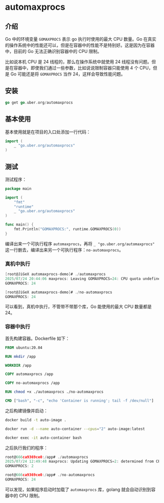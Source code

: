 # automaxprocs

## 介绍

Go 中的环境变量 `GOMAXPROCS` 表示 go 执行时使用的最大 CPU 数量。Go 在真实的操作系统中的性能还可以，但是在容器中的性能不是特别好。这是因为在容器中，目前的 Go 无法正确识别容器中的 CPU 限制。

比如说本机 CPU 是 24 线程的，那么在操作系统中就使用 24 线程没有问题。但是在容器中，即使我们通过一些参数，比如说说限制容器只能使用 4 个 CPU，但是 Go 可能还是将 `GOMAXPROCS` 当作 24，这样会导致性能问题。

## 安装

```go
go get go.uber.org/automaxprocs
```

## 基本使用

基本使用就是在项目的入口处添加一行代码：

```go
import (
    _ "go.uber.org/automaxprocs"
)
```

## 测试

测试程序：

```go
package main

import (
	"fmt"
	"runtime"
	_ "go.uber.org/automaxprocs"
)

func main() {
	fmt.Println("GOMAXPROCS:", runtime.GOMAXPROCS(0))
}
```

编译出来一个可执行程序 `automaxprocs`，再将 `_ "go.uber.org/automaxprocs"` 这一行删去，编译出来另一个可执行程序：`no-automaxprocs`。

### 真机中执行

```go
[root@JiGeX automaxprocs-demo]# ./automaxprocs 
2025/07/24 20:44:06 maxprocs: Leaving GOMAXPROCS=24: CPU quota undefined
GOMAXPROCS: 24

[root@JiGeX automaxprocs-demo]# ./no-automaxprocs 
GOMAXPROCS: 24
```

可以看到，真机中执行，不管带不带那个库，Go 能使用的最大 CPU 数量都是 24。

### 容器中执行

首先构建容器。Dockerfile 如下：

```dockerfile
FROM ubuntu:20.04

RUN mkdir /app

WORKDIR /app

COPY automaxprocs /app

COPY no-automaxprocs /app

RUN chmod +x ./automaxprocs ./no-automaxprocs

CMD ["bash", "-c", "echo 'Container is running'; tail -f /dev/null"]
```

之后构建镜像并启动：

```bash
docker build -t auto-image .

docker run -d --name auto-container --cpus="2" auto-image:latest

docker exec -it auto-container bash
```

之后执行我们的程序：

```go
root@666ca9369ce0:/app# ./automaxprocs 
2025/07/24 12:49:48 maxprocs: Updating GOMAXPROCS=2: determined from CPU quota
GOMAXPROCS: 2

root@666ca9369ce0:/app# ./no-automaxprocs 
GOMAXPROCS: 24
```

可以发现，如果程序启动时加载了 `automaxprocs` 库，golang 就会自动识别到容器中的 CPU 限制。







